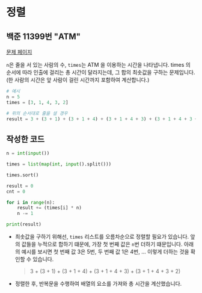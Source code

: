 # 정렬

## 백준 11399번 "ATM"

[문제 페이지](https://www.acmicpc.net/problem/11399)

`n`은 줄을 서 있는 사람의 수, `times`는 ATM 을 이용하는 시간을 나타냅니다. times 의 순서에 따라 인출에 걸리는 총 시간이 달라지는데, 그 합의 최솟값을 구하는 문제입니다. (한 사람의 시간은 앞 사람이 걸린 시간까지 포함하여 계산합니다.)

```python
# 예시
n = 5
times = [3, 1, 4, 3, 2]

# 위의 순서대로 줄을 설 경우
result = 3 + (3 + 1) + (3 + 1 + 4) + (3 + 1 + 4 + 3) + (3 + 1 + 4 + 3 + 2) # 39분
```

## 작성한 코드

```python
n = int(input())

times = list(map(int, input().split()))

times.sort()

result = 0
cnt = 0

for i in range(n):
    result += (times[i] * n)
    n -= 1

print(result)
```

- 최솟값을 구하기 위해선, `times` 리스트를 오름차순으로 정렬할 필요가 있습니다. 앞의 값들을 누적으로 합하기 떄문에, 가장 첫 번째 값은 `n`번 더하기 떄문입니다. 아래의 예시를 보시면 첫 번째 값 3은 5번, 두 번째 값 1은 4번, ... 이렇게 더하는 것을 확인할 수 있습니다.

  > 3 + (3 + 1) + (3 + 1 + 4) + (3 + 1 + 4 + 3) + (3 + 1 + 4 + 3 + 2)

- 정렬한 후, 반복문을 수행하여 배열의 요소를 가져와 총 시간을 계산했습니다.
